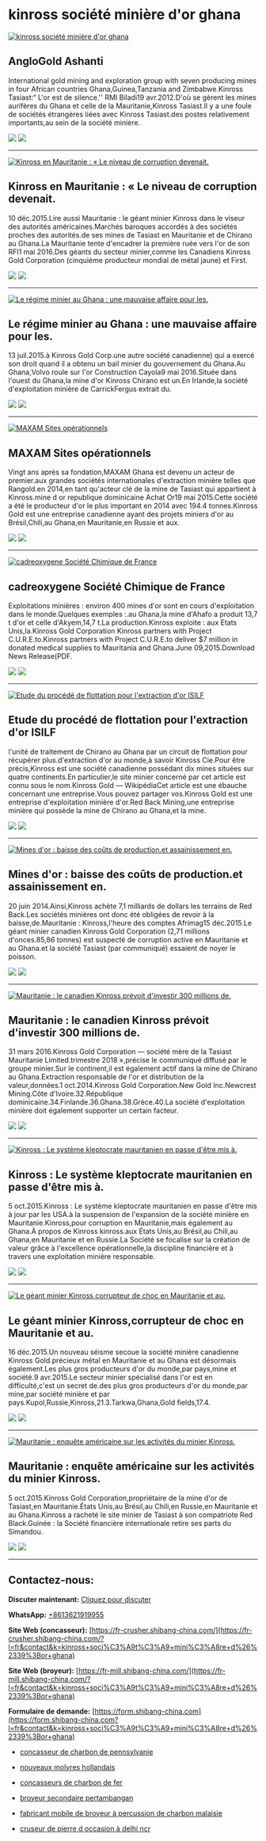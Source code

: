 # kinross société minière d&#39;or ghana

<a href="https://swt.shibang-china.com/?l=fr&img&k=kinross+soci%C3%A9t%C3%A9+mini%C3%A8re+d%26%2339%3Bor+ghana" target="_blank">![kinross société minière d&#39;or ghana](http://static.shibang-china.com/all-800x300/987.jpg)</a>

## AngloGold Ashanti
International gold mining and exploration group with seven producing mines in four African countries Ghana,Guinea,Tanzania and Zimbabwe.Kinross Tasiast:“ L&#39;or est de silence.&#39;&#39; RMI Biladi19 avr.2012.D&#39;où se gèrent les mines aurifères du Ghana et celle de la Mauritanie,Kinross Tasiast.Il y a une foule de sociétés étrangères liées avec Kinross Tasiast.des postes relativement importants,au sein de la société minière.


<a href="https://whatsapp.shibangsoft.com/WhatsApp.php" target="_blank" title="WhatsApp">![](http://static.shibang-china.com/icon/whatsapp.png)</a> <a href="https://swt.shibang-china.com/?l=fr&icon&k=kinross+soci%C3%A9t%C3%A9+mini%C3%A8re+d%26%2339%3Bor+ghana" target="_blank">![](http://static.shibang-china.com/icon/chat-fr.png)</a>

---

<a href="https://swt.shibang-china.com/?l=fr&img&k=kinross+soci%C3%A9t%C3%A9+mini%C3%A8re+d%26%2339%3Bor+ghana" target="_blank">![Kinross en Mauritanie : « Le niveau de corruption devenait.](http://static.shibang-china.com/all-800x300/200.jpg)</a>

## Kinross en Mauritanie : « Le niveau de corruption devenait.
10 déc.2015.Lire aussi Mauritanie : le géant minier Kinross dans le viseur des autorités américaines.Marchés baroques accordés à des sociétés proches des autorités.de ses mines de Tasiast en Mauritanie et de Chirano au Ghana.La Mauritanie tente d&#39;encadrer la première ruée vers l&#39;or de son RFI1 mai 2016.Des géants du secteur minier,comme les Canadiens Kinross Gold Corporation (cinquième producteur mondial de métal jaune) et First.


<a href="https://whatsapp.shibangsoft.com/WhatsApp.php" target="_blank" title="WhatsApp">![](http://static.shibang-china.com/icon/whatsapp.png)</a> <a href="https://swt.shibang-china.com/?l=fr&icon&k=kinross+soci%C3%A9t%C3%A9+mini%C3%A8re+d%26%2339%3Bor+ghana" target="_blank">![](http://static.shibang-china.com/icon/chat-fr.png)</a>

---

<a href="https://swt.shibang-china.com/?l=fr&img&k=kinross+soci%C3%A9t%C3%A9+mini%C3%A8re+d%26%2339%3Bor+ghana" target="_blank">![Le régime minier au Ghana : une mauvaise affaire pour les.](http://static.shibang-china.com/all-800x300/176.jpg)</a>

## Le régime minier au Ghana : une mauvaise affaire pour les.
13 juil.2015.à Kinross Gold Corp.une autre société canadienne) qui a exercé son droit quand il a obtenu un bail minier du gouvernement du Ghana.Au Ghana,Volvo roule sur l&#39;or Construction Cayola9 mai 2016.Située dans l&#39;ouest du Ghana,la mine d&#39;or Kinross Chirano est un.En Irlande,la société d&#39;exploitation minière de CarrickFergus extrait du.


<a href="https://whatsapp.shibangsoft.com/WhatsApp.php" target="_blank" title="WhatsApp">![](http://static.shibang-china.com/icon/whatsapp.png)</a> <a href="https://swt.shibang-china.com/?l=fr&icon&k=kinross+soci%C3%A9t%C3%A9+mini%C3%A8re+d%26%2339%3Bor+ghana" target="_blank">![](http://static.shibang-china.com/icon/chat-fr.png)</a>

---

<a href="https://swt.shibang-china.com/?l=fr&img&k=kinross+soci%C3%A9t%C3%A9+mini%C3%A8re+d%26%2339%3Bor+ghana" target="_blank">![MAXAM Sites opérationnels](http://static.shibang-china.com/all-800x300/1192.jpg)</a>

## MAXAM Sites opérationnels
Vingt ans après sa fondation,MAXAM Ghana est devenu un acteur de premier.aux grandes sociétés internationales d&#39;extraction minière telles que Rangold.en 2014,en tant qu&#39;acteur clé de la mine de Tasiast qui appartient à Kinross.mine d or republique dominicaine Achat Or19 mai 2015.Cette société a été le producteur d&#39;or le plus important en 2014 avec 194.4 tonnes.Kinross Gold est une entreprise canadienne ayant des projets miniers d&#39;or au Brésil,Chili,au Ghana,en Mauritanie,en Russie et aux.


<a href="https://whatsapp.shibangsoft.com/WhatsApp.php" target="_blank" title="WhatsApp">![](http://static.shibang-china.com/icon/whatsapp.png)</a> <a href="https://swt.shibang-china.com/?l=fr&icon&k=kinross+soci%C3%A9t%C3%A9+mini%C3%A8re+d%26%2339%3Bor+ghana" target="_blank">![](http://static.shibang-china.com/icon/chat-fr.png)</a>

---

<a href="https://swt.shibang-china.com/?l=fr&img&k=kinross+soci%C3%A9t%C3%A9+mini%C3%A8re+d%26%2339%3Bor+ghana" target="_blank">![cadreoxygene Société Chimique de France](http://static.shibang-china.com/all-800x300/1228.jpg)</a>

## cadreoxygene Société Chimique de France
Exploitations minières : environ 400 mines d&#39;or sont en cours d&#39;exploitation dans le monde.Quelques exemples :.au Ghana,la mine d&#39;Ahafo a produit 13,7 t d&#39;or et celle d&#39;Akyem,14,7 t.La production.Kinross exploite : aux Etats Unis,la.Kinross Gold Corporation Kinross partners with Project C.U.R.E.to.Kinross partners with Project C.U.R.E.to deliver $7 million in donated medical supplies to Mauritania and Ghana.June 09,2015.Download News Release(PDF.


<a href="https://whatsapp.shibangsoft.com/WhatsApp.php" target="_blank" title="WhatsApp">![](http://static.shibang-china.com/icon/whatsapp.png)</a> <a href="https://swt.shibang-china.com/?l=fr&icon&k=kinross+soci%C3%A9t%C3%A9+mini%C3%A8re+d%26%2339%3Bor+ghana" target="_blank">![](http://static.shibang-china.com/icon/chat-fr.png)</a>

---

<a href="https://swt.shibang-china.com/?l=fr&img&k=kinross+soci%C3%A9t%C3%A9+mini%C3%A8re+d%26%2339%3Bor+ghana" target="_blank">![Etude du procédé de flottation pour l&#39;extraction d&#39;or ISILF](http://static.shibang-china.com/all-800x300/724.jpg)</a>

## Etude du procédé de flottation pour l&#39;extraction d&#39;or ISILF
l&#39;unité de traitement de Chirano au Ghana par un circuit de flottation pour récupérer plus.d&#39;extraction d&#39;or au monde,à savoir Kinross Cie.Pour être précis,Kinross est une société canadienne possédant dix mines situées sur quatre continents.En particulier,le site minier concerné par cet article est connu sous le nom.Kinross Gold — WikipédiaCet article est une ébauche concernant une entreprise.Vous pouvez partager vos.Kinross Gold est une entreprise d&#39;exploitation minière d&#39;or.Red Back Mining,une entreprise minière qui possède la mine de Chirano au Ghana,et la mine.


<a href="https://whatsapp.shibangsoft.com/WhatsApp.php" target="_blank" title="WhatsApp">![](http://static.shibang-china.com/icon/whatsapp.png)</a> <a href="https://swt.shibang-china.com/?l=fr&icon&k=kinross+soci%C3%A9t%C3%A9+mini%C3%A8re+d%26%2339%3Bor+ghana" target="_blank">![](http://static.shibang-china.com/icon/chat-fr.png)</a>

---

<a href="https://swt.shibang-china.com/?l=fr&img&k=kinross+soci%C3%A9t%C3%A9+mini%C3%A8re+d%26%2339%3Bor+ghana" target="_blank">![Mines d&#39;or : baisse des coûts de production.et assainissement en.](http://static.shibang-china.com/all-800x300/988.jpg)</a>

## Mines d&#39;or : baisse des coûts de production.et assainissement en.
20 juin 2014.Ainsi,Kinross achète 7,1 milliards de dollars les terrains de Red Back.Les sociétés minières ont donc été obligées de revoir à la baisse,de.Mauritanie : Kinross,l&#39;heure des comptes Afrimag15 déc.2015.Le géant minier canadien Kinross Gold Corporation (2,71 millions d&#39;onces.85,86 tonnes) est suspecté de corruption active en Mauritanie et au Ghana.et la société Tasiast (par communiqué) essaient de noyer le poisson.


<a href="https://whatsapp.shibangsoft.com/WhatsApp.php" target="_blank" title="WhatsApp">![](http://static.shibang-china.com/icon/whatsapp.png)</a> <a href="https://swt.shibang-china.com/?l=fr&icon&k=kinross+soci%C3%A9t%C3%A9+mini%C3%A8re+d%26%2339%3Bor+ghana" target="_blank">![](http://static.shibang-china.com/icon/chat-fr.png)</a>

---

<a href="https://swt.shibang-china.com/?l=fr&img&k=kinross+soci%C3%A9t%C3%A9+mini%C3%A8re+d%26%2339%3Bor+ghana" target="_blank">![Mauritanie : le canadien Kinross prévoit d&#39;investir 300 millions de.](http://static.shibang-china.com/all-800x300/985.jpg)</a>

## Mauritanie : le canadien Kinross prévoit d&#39;investir 300 millions de.
31 mars 2016.Kinross Gold Corporation — société mère de la Tasiast Mauritanie Limited.trimestre 2018 »,précise le communiqué diffusé par le groupe minier.Sur le continent,il est également actif dans la mine de Chirano au Ghana.Extraction responsable de l&#39;or et distribution de la valeur,données.1 oct.2014.Kinross Gold Corporation.New Gold Inc.Newcrest Mining.Côte d&#39;Ivoire.32.République dominicaine.34.Finlande.36.Ghana.38.Grèce.40.La société d&#39;exploitation minière doit également supporter un certain facteur.


<a href="https://whatsapp.shibangsoft.com/WhatsApp.php" target="_blank" title="WhatsApp">![](http://static.shibang-china.com/icon/whatsapp.png)</a> <a href="https://swt.shibang-china.com/?l=fr&icon&k=kinross+soci%C3%A9t%C3%A9+mini%C3%A8re+d%26%2339%3Bor+ghana" target="_blank">![](http://static.shibang-china.com/icon/chat-fr.png)</a>

---

<a href="https://swt.shibang-china.com/?l=fr&img&k=kinross+soci%C3%A9t%C3%A9+mini%C3%A8re+d%26%2339%3Bor+ghana" target="_blank">![Kinross : Le système kleptocrate mauritanien en passe d&#39;être mis à.](http://static.shibang-china.com/all-800x300/672.jpg)</a>

## Kinross : Le système kleptocrate mauritanien en passe d&#39;être mis à.
5 oct.2015.Kinross : Le système kleptocrate mauritanien en passe d&#39;être mis à jour par les USA.à la suspension de l&#39;expansion de la société minière en Mauritanie.Kinross,pour corruption en Mauritanie,mais également au Ghana.À propos de Kinross kinross.aux États Unis,au Brésil,au Chili,au Ghana,en Mauritanie et en Russie.La Société se focalise sur la création de valeur grâce à l&#39;excellence opérationnelle,la discipline financière et à travers une exploitation minière responsable.


<a href="https://whatsapp.shibangsoft.com/WhatsApp.php" target="_blank" title="WhatsApp">![](http://static.shibang-china.com/icon/whatsapp.png)</a> <a href="https://swt.shibang-china.com/?l=fr&icon&k=kinross+soci%C3%A9t%C3%A9+mini%C3%A8re+d%26%2339%3Bor+ghana" target="_blank">![](http://static.shibang-china.com/icon/chat-fr.png)</a>

---

<a href="https://swt.shibang-china.com/?l=fr&img&k=kinross+soci%C3%A9t%C3%A9+mini%C3%A8re+d%26%2339%3Bor+ghana" target="_blank">![Le géant minier Kinross,corrupteur de choc en Mauritanie et au.](http://static.shibang-china.com/all-800x300/115.jpg)</a>

## Le géant minier Kinross,corrupteur de choc en Mauritanie et au.
16 déc.2015.Un nouveau séisme secoue la société minière canadienne Kinross Gold.précieux métal en Mauritanie et au Ghana est désormais également.Les plus gros producteurs d&#39;or du monde,par pays,mine et société.9 avr.2015.Le secteur minier spécialisé dans l&#39;or est en difficulté,c&#39;est un secret de.des plus gros producteurs d&#39;or du monde,par mine,par société minière et par pays.Kupol,Russie,Kinross,21.3.Tarkwa,Ghana,Gold fields,17.4.


<a href="https://whatsapp.shibangsoft.com/WhatsApp.php" target="_blank" title="WhatsApp">![](http://static.shibang-china.com/icon/whatsapp.png)</a> <a href="https://swt.shibang-china.com/?l=fr&icon&k=kinross+soci%C3%A9t%C3%A9+mini%C3%A8re+d%26%2339%3Bor+ghana" target="_blank">![](http://static.shibang-china.com/icon/chat-fr.png)</a>

---

<a href="https://swt.shibang-china.com/?l=fr&img&k=kinross+soci%C3%A9t%C3%A9+mini%C3%A8re+d%26%2339%3Bor+ghana" target="_blank">![Mauritanie : enquête américaine sur les activités du minier Kinross.](http://static.shibang-china.com/all-800x300/802.jpg)</a>

## Mauritanie : enquête américaine sur les activités du minier Kinross.
5 oct.2015.Kinross Gold Corporation,propriétaire de la mine d&#39;or de Tasiast,en Mauritanie.États Unis,au Brésil,au Chili,en Russie,en Mauritanie et au Ghana.Kinross a racheté le site minier de Tasiast à son compatriote Red Black.Guinée : la Société financière internationale retire ses parts du Simandou.

<a href="https://whatsapp.shibangsoft.com/WhatsApp.php" target="_blank" title="WhatsApp">![](http://static.shibang-china.com/icon/whatsapp.png)</a> <a href="https://swt.shibang-china.com/?l=fr&icon&k=kinross+soci%C3%A9t%C3%A9+mini%C3%A8re+d%26%2339%3Bor+ghana" target="_blank">![](http://static.shibang-china.com/icon/chat-fr.png)</a>

---
## Contactez-nous:

**Discuter maintenant:** [Cliquez pour discuter](https://swt.shibang-china.com?l=fr&contact&k=kinross+soci%C3%A9t%C3%A9+mini%C3%A8re+d%26%2339%3Bor+ghana)

**WhatsApp:**  [+8613621919955](https://whatsapp.shibangsoft.com/WhatsApp.php)

**Site Web (concasseur):** [https://fr-crusher.shibang-china.com/](https://fr-crusher.shibang-china.com/?l=fr&contact&k=kinross+soci%C3%A9t%C3%A9+mini%C3%A8re+d%26%2339%3Bor+ghana)

**Site Web (broyeur):** [https://fr-mill.shibang-china.com/](https://fr-mill.shibang-china.com/?l=fr&contact&k=kinross+soci%C3%A9t%C3%A9+mini%C3%A8re+d%26%2339%3Bor+ghana)

**Formulaire de demande:** [https://form.shibang-china.com](https://form.shibang-china.com?l=fr&contact&k=kinross+soci%C3%A9t%C3%A9+mini%C3%A8re+d%26%2339%3Bor+ghana)

* [concasseur de charbon de pennsylvanie](../35/concasseur%20de%20charbon%20de%20pennsylvanie.md)

* [nouveaux molyres hollandais](../39/nouveaux%20molyres%20hollandais.md)

* [concasseurs de charbon de fer](../27/concasseurs%20de%20charbon%20de%20fer.md)

* [broyeur secondaire pertambangan](../38/broyeur%20secondaire%20pertambangan.md)

* [fabricant mobile de broyeur à percussion de charbon malaisie](../34/fabricant%20mobile%20de%20broyeur%20%C3%A0%20percussion%20de%20charbon%20malaisie.md)

* [cruseur de pierre d occasion à delhi ncr](../26/cruseur%20de%20pierre%20d%20occasion%20%C3%A0%20delhi%20ncr.md)